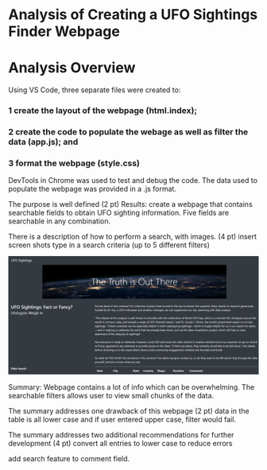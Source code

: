 # Analysis of Creating a UFO Sightings Finder Webpage

# Analysis Overview

Using VS Code, three separate files were created to: 
### 1 create the layout of the webpage (html.index); 
### 2 create the code to populate the webage as well as filter the data (app.js); and 
### 3 format the webpage (style.css)

DevTools in Chrome was used to test and debug the code.  The data used to populate the webpage was provided in a .js format.  


The purpose is well defined (2 pt)
Results:
create a webpage that contains searchable fields to obtain UFO sighting information.  Five fields are searchable in any combination.

There is a description of how to perform a search, with images. (4 pt)
insert screen shots 
type in a search criteria (up to 5 different filters)

![](static/images/UFO1.png)



Summary:
Webpage contains a lot of info which can be overwhelming.  The searchable filters allows user to view small chunks of the data.

The summary addresses one drawback of this webpage (2 pt)
data in the table is all lower case and if user entered upper case, filter would fail.

The summary addresses two additional recommendations for further development (4 pt)
convert all entries to lower case to reduce errors

add search feature to comment field.
